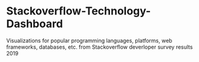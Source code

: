 # Stackoverflow-Technology-Dashboard
Visualizations for popular programming languages, platforms, web frameworks, databases, etc. from Stackoverflow deverloper survey results 2019
